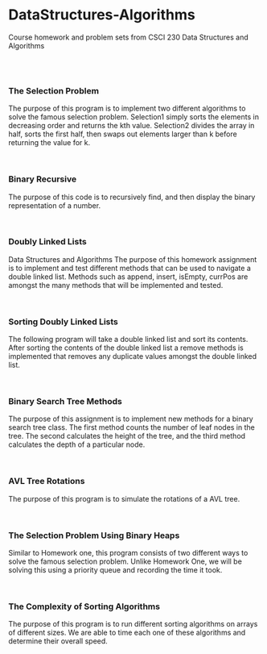 # DataStructures-Algorithms
Course homework and problem sets from CSCI 230 Data Structures and Algorithms

</br>
</br>

### The Selection Problem

The purpose of this program is to implement two different algorithms to solve the famous selection problem. Selection1 simply sorts the elements in decreasing order and returns the kth value. Selection2 divides the array in half, sorts the first half, then swaps out elements larger than k before returning the value for k.

</br>

### Binary Recursive

The purpose of this code is to recursively find, and then display the binary representation of a number.

</br>

### Doubly Linked Lists

 Data Structures and Algorithms
 The purpose of this homework assignment is to implement and test different methods
 that can be used to navigate a double linked list. Methods such as append, insert, isEmpty,
 currPos are amongst the many methods that will be implemented and tested.

</br>

### Sorting Doubly Linked Lists

The following program will take a double linked list and sort its contents. After sorting the contents of the double linked list a remove methods is implemented that removes any duplicate values amongst the double linked list.


</br>

### Binary Search Tree Methods

The purpose of this assignment is to implement new methods for a binary search tree class. The first method counts the number of leaf nodes in the tree. The second calculates the height of the tree, and the third method calculates the depth of a particular node.

</br>

### AVL Tree Rotations


The purpose of this program is to simulate the rotations of a AVL tree.

</br>

### The Selection Problem Using Binary Heaps

Similar to Homework one, this program consists of two different ways to solve the famous selection problem. Unlike Homework One, we will be solving this using a priority queue and recording the time it took.

</br>

### The Complexity of Sorting Algorithms

The purpose of this program is to run different sorting algorithms on arrays of different sizes. We are able to time each one of these algorithms and determine their overall speed.
